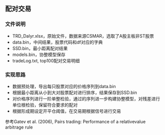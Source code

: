 ## 配对交易
### 文件说明
- TRD_Dalyr.xlsx，原始文件，数据来源CSMAR，选取了A股主板非ST股票
- data.bin，中间结果，股票代码和df对应的字典
- SSD.bin，最小距离配对结果
- models.bin，协整模型保存
- tradeLog.txt, top100配对交易明细
### 实现思路
- 数据预处理，导出每只股票对应的价格序列到data.bin
- 根据最小距离从小到大对股票配对进行排序，结果保存到SSD.bin
- 对价格序列进行一阶单整检验，通过的序列进一步构建协整模型，对残差进行单位根检验，保留符合要求的配对
- 根据形成期设定开平仓阈值，在交易期根据信号进行交易

参考Gatev et al. (2006), Pairs trading: Performance of a relativevalue arbitrage rule
